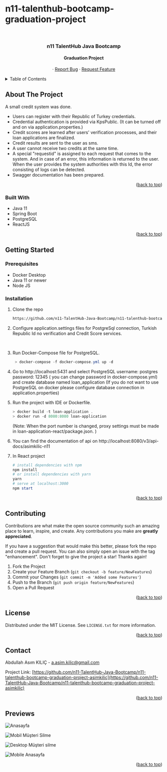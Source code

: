 # n11-talenthub-bootcamp-graduation-project

<div id="top"></div>

<!-- PROJECT LOGO -->
<br />
<div align="center">
  <h3 align="center"> n11 TalentHub Java Bootcamp</h3>
<h4 align="center">Graduation Project</h4>

  <p align="center">
    ·
    <a href="https://github.com/n11-TalentHub-Java-Bootcamp/n11-talenthub-bootcamp-graduation-project-asimkilic/issues">Report Bug</a>
    ·
    <a href="https://github.com/n11-TalentHub-Java-Bootcamp/n11-talenthub-bootcamp-graduation-project-asimkilic/issues">Request Feature</a>
  </p>


</div>



<!-- TABLE OF CONTENTS -->

<details>
  <summary>Table of Contents</summary>
  <ol>
    <li>
      <a href="#about-the-project">About The Project</a>
      <ul>
        <li><a href="#built-with">Built With</a></li>
      </ul>
    </li>
    <li>
      <a href="#getting-started">Getting Started</a>
      <ul>
        <li><a href="#prerequisites">Prerequisites</a></li>
        <li><a href="#installation">Installation</a></li>
      </ul>
    </li>
    <li><a href="#contributing">Contributing</a></li>
    <li><a href="#license">License</a></li>
    <li><a href="#contact">Contact</a></li>
    <li><a href="#previews">Previews</a></li>
  </ol>
</details>




<!-- ABOUT THE PROJECT -->
## About The Project

A small credit system was done.
* Users can register with their Republic of Turkey credentials. 
* Credential authentication is provided via KpsPublic. (It can be turned off and on via application.properties.) 
* Credit scores are learned after users' verification processes, and their loan applications are finalized. 
* Credit results are sent to the user as sms.
* A user cannot receive two credits at the same time. 
* A special "requestid" is assigned to each request that comes to the system. And in case of an error, this information is returned to the user. When the user provides the system authorities with this Id, the error consisting of logs can be detected. 
* Swagger documentation has been prepared. 

<p align="right">(<a href="#top">back to top</a>)</p>



### Built With

- Java 11
- Spring Boot
- PostgreSQL
- ReactJS


<p align="right">(<a href="#top">back to top</a>)</p>



<!-- GETTING STARTED -->

## Getting Started


### Prerequisites

* Docker Desktop
* Java 11 or newer
* Node JS


### Installation

1. Clone the repo
   ```sh
   https://github.com/n11-TalentHub-Java-Bootcamp/n11-talenthub-bootcamp-graduation-project-asimkilic.git
   ```
2. Configure application.settings files for PostgreSql connection, Turkish Republic Id no verification and Credit Score services.

<br />



3. Run Docker-Compose file for PostgreSQL.

   ```powershell
    > docker-compose -f docker-compose.yml up -d
   ```

   

   

4. Go to http://localhost:5431 and select PostgreSQL 
   username: postgres
   password: 12345  ( you can change password in docker-compose.yml)
   and create database named loan_application
   (If you do not want to use PostgreSQL on docker please configure database connection in application.properties)

5. Run the project with IDE or Dockerfile.

   ```powershell
   > docker build -t loan-application .
   > docker run -d 8080:8080 loan-application 
   ```

   (Note: When the port number is changed, proxy settings must be made in loan-application-react/package.json. )

6.  You can find the documentation of api on http://localhost:8080/v3/api-docs/asimkilic-n11

7. In React  project 

   ```powershell
   # install dependencies with npm
   npm install
   # or install dependencies with yarn
   yarn
   # serve at localhost:3000
   npm start
   
   ```

   

<p align="right">(<a href="#top">back to top</a>)</p>



<!-- CONTRIBUTING -->
## Contributing

Contributions are what make the open source community such an amazing place to learn, inspire, and create. Any contributions you make are **greatly appreciated**.

If you have a suggestion that would make this better, please fork the repo and create a pull request. You can also simply open an issue with the tag "enhancement".
Don't forget to give the project a star! Thanks again!

1. Fork the Project
2. Create your Feature Branch (`git checkout -b feature/NewFeatures`)
3. Commit your Changes (`git commit -m 'Added some Features'`)
4. Push to the Branch (`git push origin feature/NewFeatures`)
5. Open a Pull Request

<p align="right">(<a href="#top">back to top</a>)</p>



<!-- LICENSE -->
## License

Distributed under the MIT License. See `LICENSE.txt` for more information.

<p align="right">(<a href="#top">back to top</a>)</p>



<!-- CONTACT -->

## Contact

Abdullah Asım KILIÇ - a.asim.kilic@gmail.com

Project Link: [https://github.com/n11-TalentHub-Java-Bootcamp/n11-talenthub-bootcamp-graduation-project-asimkilic](https://github.com/n11-TalentHub-Java-Bootcamp/n11-talenthub-bootcamp-graduation-project-asimkilic)

<p align="right">(<a href="#top">back to top</a>)</p>



<!-- PREVIEWS -->

## Previews

![Anasayfa](https://github.com/n11-TalentHub-Java-Bootcamp/n11-talenthub-bootcamp-graduation-project-asimkilic/blob/main/assets/1.png)

![Mobil Müşteri Silme](https://github.com/n11-TalentHub-Java-Bootcamp/n11-talenthub-bootcamp-graduation-project-asimkilic/blob/main/assets/2.png)

![Desktop Müşteri silme](https://github.com/n11-TalentHub-Java-Bootcamp/n11-talenthub-bootcamp-graduation-project-asimkilic/blob/main/assets/3.png)

![Mobile Anasayfa](https://github.com/n11-TalentHub-Java-Bootcamp/n11-talenthub-bootcamp-graduation-project-asimkilic/blob/main/assets/4.png)

<p align="right">(<a href="#top">back to top</a>)</p>